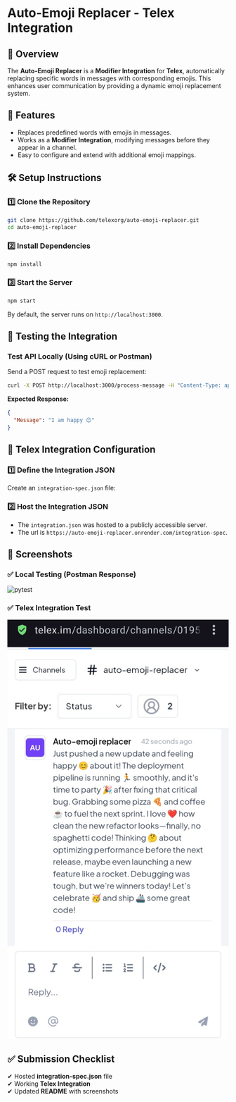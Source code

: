 # **Auto-Emoji Replacer - Telex Integration**  

## **📌 Overview**  
The **Auto-Emoji Replacer** is a **Modifier Integration** for **Telex**, automatically replacing specific words in messages with corresponding emojis. This enhances user communication by providing a dynamic emoji replacement system.  

## **🚀 Features**  
- Replaces predefined words with emojis in messages.  
- Works as a **Modifier Integration**, modifying messages before they appear in a channel.  
- Easy to configure and extend with additional emoji mappings.  

## **🛠️ Setup Instructions**  

### **1️⃣ Clone the Repository**  
```sh
git clone https://github.com/telexorg/auto-emoji-replacer.git
cd auto-emoji-replacer
```

### **2️⃣ Install Dependencies**  
```sh
npm install
```

### **3️⃣ Start the Server**  
```sh
npm start
```
By default, the server runs on `http://localhost:3000`.

## **🧪 Testing the Integration**  

### **Test API Locally** (Using cURL or Postman)  
Send a POST request to test emoji replacement:  
```sh
curl -X POST http://localhost:3000/process-message -H "Content-Type: application/json" -d '{"message": "I am happy"}'
```
**Expected Response:**  
```json
{
  "Message": "I am happy 😊"
}
```

## **📝 Telex Integration Configuration**  

### **1️⃣ Define the Integration JSON**  
Create an `integration-spec.json` file:  


### **2️⃣ Host the Integration JSON**  
- The `integration.json` was hosted to a publicly accessible server.  
- The url is `https://auto-emoji-replacer.onrender.com/integration-spec`. 

## **📸 Screenshots**  

### **✅ Local Testing (Postman Response)**  
 ![pytest](https://github.com/user-attachments/assets/70f6271b-32c8-48b6-8c30-d8f4a68efbf8)


### **✅ Telex Integration Test**  
![Telex Integration Screenshot](screen/telex_test.jpg)  

## **✅ Submission Checklist**  
✔ Hosted **integration-spec.json** file   
✔ Working **Telex Integration**  
✔ Updated **README** with screenshots  
